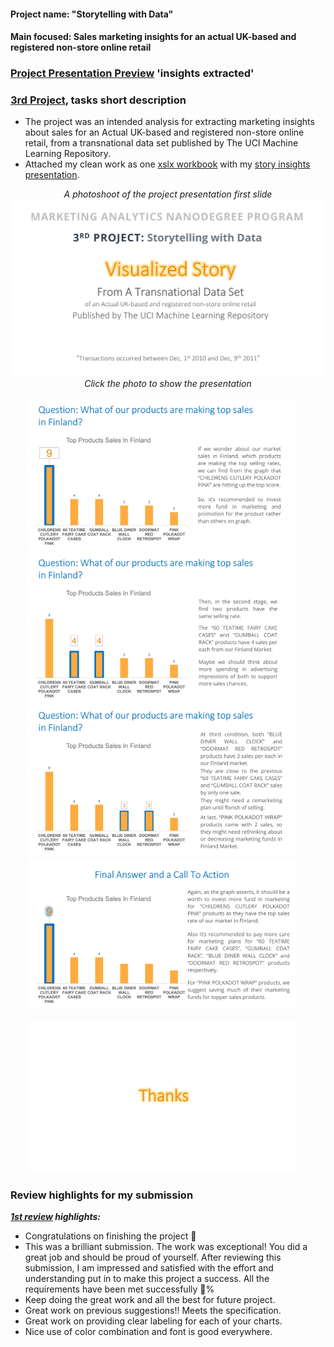 #### Project name: "Storytelling with Data"
#### Main focused: Sales marketing insights for an actual UK-based and registered non-store online retail
### [Project Presentation Preview](https://cutt.ly/3rd-Project-Storytelling-with-Data---Visualed-Story_Presentation-Preview) 'insights extracted'
### [3rd Project](https://cutt.ly/3rd-Project-Storytelling-with-Data---Visualed-Story_Presentation-Preview), tasks short description

- The project was an intended analysis for extracting marketing insights about sales for an Actual UK-based and registered non-store online retail, from a transnational data set published by The UCI Machine Learning Repository.
- Attached my clean work as one [xslx workbook](https://cutt.ly/3rd-Project-Storytelling-with-Data---Visualed-Story_XSLX-workbook) with my [story insights presentation](https://cutt.ly/3rd-Project-Storytelling-with-Data---Visualed-Story_Presentation-Preview).

<div align="center">
 
*A photoshoot of the project presentation first slide*
<a title="A photo of first slide" href="https://cutt.ly/3rd-Project-Storytelling-with-Data---Visualed-Story_Presentation-Preview"><img alt="A photoshoot of the project presentation" width="800px" style="margin-right:20px" src="images/3rd-PROJECT-1st-photo.jpg"></a>
<br>
*Click the photo to show the presentation*
<br><br>
<a title="A photo of second slide" href="https://cutt.ly/3rd-Project-Storytelling-with-Data---Visualed-Story_Presentation-Preview"><img alt="A photoshoot of the project presentation" width="430px" style="margin-right:20px" src="images/3rd-PROJECT-2nd-photo.jpg"></a>
<a title="A photo of third slide" href="https://cutt.ly/3rd-Project-Storytelling-with-Data---Visualed-Story_Presentation-Preview"><img alt="A photoshoot of the project presentation" width="430px" style="margin-right:20px" src="images/3rd-PROJECT-3rd-photo.jpg"></a>
<a title="A photo of fourth slide" href="https://cutt.ly/3rd-Project-Storytelling-with-Data---Visualed-Story_Presentation-Preview"><img alt="A photoshoot of the project presentation" width="430px" style="margin-right:20px" src="images/3rd-PROJECT-4th-photo.jpg"></a>
<a title="A photo of fifth slide" href="https://cutt.ly/3rd-Project-Storytelling-with-Data---Visualed-Story_Presentation-Preview"><img alt="A photoshoot of the project presentation" width="430px" style="margin-right:20px" src="images/3rd-PROJECT-5th-photo.jpg"></a>
<br><br>
<a title="A photo of sixth slide" href="https://cutt.ly/3rd-Project-Storytelling-with-Data---Visualed-Story_Presentation-Preview"><img alt="A photoshoot of the project presentation" width="430px" style="margin-right:20px" src="images/3rd-PROJECT-6th-photo.jpg"></a>
</div>

### Review highlights for my submission

*__[1st review](https://cutt.ly/3rd-Project-Storytelling-with-Data---Visualed-Story_Review) highlights:__*

- Congratulations on finishing the project 🎉
- This was a brilliant submission. The work was exceptional! You did a great job and should be proud of yourself. After reviewing this
submission, I am impressed and satisfied with the effort and understanding put in to make this project a success. All the requirements
have been met successfully 💯%
- Keep doing the great work and all the best for future project.
- Great work on previous suggestions!! Meets the specification.
- Great work on providing clear labeling for each of your charts.
- Nice use of color combination and font is good everywhere.
